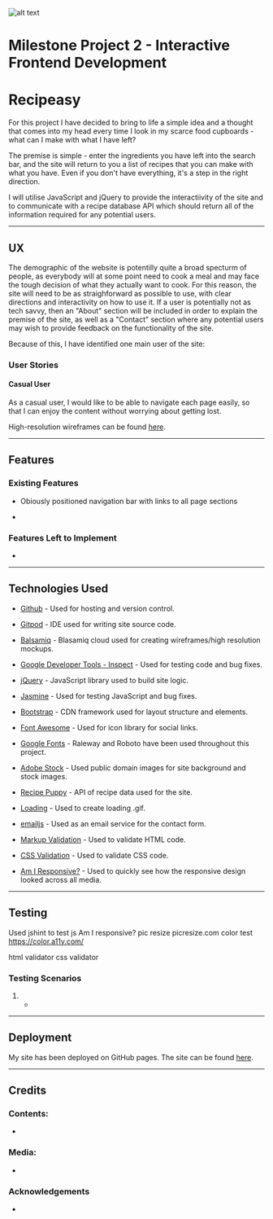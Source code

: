 ![alt text]()

# Milestone Project 2 - Interactive Frontend Development

# Recipeasy

For this project I have decided to bring to life a simple idea and a thought that comes into my head every time I look in my scarce food cupboards - 
what can I make with what I have left?

The premise is simple - enter the ingredients you have left into the search bar, and the site will return to you a list of recipes that you can make with what you have.
Even if you don't have everything, it's a step in the right direction.

I will utilise JavaScript and jQuery to provide the interactiivity of the site and to communicate with a recipe database API which should return all of the information
required for any potential users.

***

## UX

The demographic of the website is potentilly quite a broad specturm of people, as everybody will at some point need to cook a meal and may face the tough decision of what they
actually want to cook. For this reason, the site will need to be as straighforward as possible to use, with clear directions and interactivity on how to use it. If a user is potentially
not as tech savvy, then an "About" section will be included in order to explain the premise of the site, as well as a "Contact" section where any potential users may wish to provide feedback
on the functionality of the site.

Because of this, I have identified one main user of the site:

### User Stories

#### Casual User

As a casual user, I would like to be able to navigate each page easily, so that I can enjoy the content without worrying about getting lost.

High-resolution wireframes can be found [here](./assets/mockups/recipeasy-mockup.pdf).

***

## Features

### Existing Features

* Obiously positioned navigation bar with links to all page sections

* 

### Features Left to Implement

* 

***

## Technologies Used

* [Github](https://www.github.com/) - Used for hosting and version control.

* [Gitpod](https://www.gitpod.io/) - IDE used for writing site source code.

* [Balsamiq](https://www.balsamiq.com) - Blasamiq cloud used for creating wireframes/high resolution mockups.

* [Google Developer Tools - Inspect](https://www.google.com/chrome/) - Used for testing code and bug fixes.

* [jQuery](https://jquery.com/) - JavaScript library used to build site logic.

* [Jasmine](https://jasmine.github.io/) - Used for testing JavaScript and bug fixes.

* [Bootstrap](https://getbootstrap.com/) - CDN framework used for layout structure and elements.

* [Font Awesome](https://fontawesome.com/) - Used for icon library for social links.

* [Google Fonts](https://fonts.google.com/) - Raleway and Roboto have been used throughout this project.

* [Adobe Stock](https://www.stock.adobe.com/) - Used public domain images for site background and stock images.

* [Recipe Puppy](https://rapidapi.com/brianiswu/api/recipe-puppy) - API of recipe data used for the site.

* [Loading](https://loading.io/) - Used to create loading .gif.

* [emailjs](https://www.emailjs.com/) - Used as an email service for the contact form.

* [Markup Validation](https://validator.w3.org/) - Used to validate HTML code.

* [CSS Validation](https://jigsaw.w3.org/css-validator/) - Used to validate CSS code.

* [Am I Responsive?](http://ami.responsivedesign.is/) - Used to quickly see how the responsive design looked across all media.

***

## Testing

Used jshint to test js
Am I responsive?
pic resize picresize.com
color test https://color.a11y.com/

html validator
css validator

### Testing Scenarios

1. 
    * 

***

## Deployment

My site has been deployed on GitHub pages. The site can be found [here]().

***

## Credits

### Contents:

* 

### Media:

* 

### Acknowledgements

* 